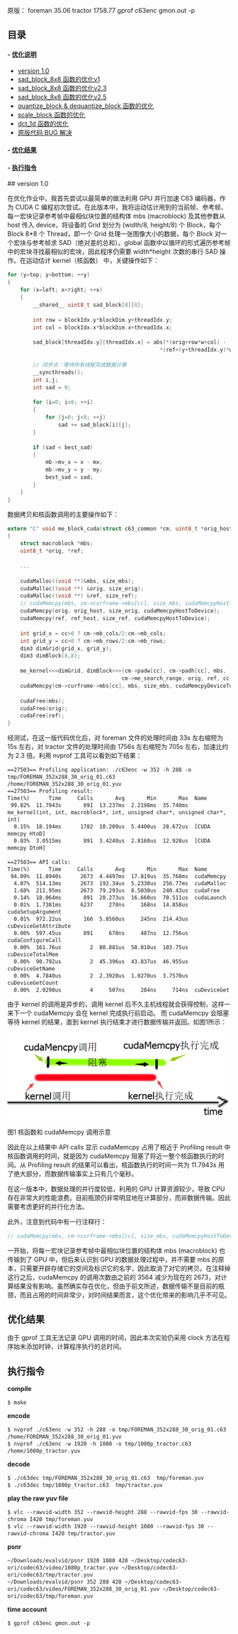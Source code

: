 原版：
foreman  35.06
tractor  1758.77
gprof c63enc gmon.out -p

## 目录
#### - [优化说明](#optimization)
- [version 1.0](#v1)
- [sad\_block\_8x8 函数的优化v1](#optimization1)
- [sad\_block\_8x8 函数的优化v2.3](#optimization2)
- [sad\_block\_8x8 函数的优化v2.5](#optimization5)
- [quantize\_block & dequantize\_block 函数的优化](#optimization3)
- [scale\_block 函数的优化](#optimization4)
- [dct\_1d 函数的优化](#optimization6)
- [原版代码 BUG 解决](#bug)
#### - [优化结果](#result)
#### - [执行指令](#shell)

<div  id="v1"> </div>
## version 1.0

在优化作业中，我首先尝试以最简单的做法利用 GPU 并行加速 C63 编码器，作为 CUDA C 编程初次尝试。在此版本中，我将运动估计用到的当前帧、参考帧、每一宏块记录参考帧中最相似块位置的结构体 mbs (macroblock) 及其他参数从 host 传入 device，将设备的 Grid 划分为 (width/8, height/8) 个 Block，每个 Block 8\*8 个 Thread，即一个 Grid 处理一张图像大小的数据，每个 Block 对一个宏块与参考帧求 SAD（绝对差的总和）。global 函数中以循环的形式遍历参考帧中的宏块寻找最相似的宏块，因此程序仍需要 width\*height 次数的串行 SAD 操作。在运动估计 kernel（核函数） 中，关键操作如下：

```c
for (y=top; y<bottom; ++y)
{
    for (x=left; x<right; ++x)
    {
        __shared__ uint8_t sad_block[8][8];

        int row = blockIdx.y*blockDim.y+threadIdx.y;
        int col = blockIdx.x*blockDim.x+threadIdx.x;
        
        sad_block[threadIdx.y][threadIdx.x] = abs(*(orig+row*w+col) - 
                                                *(ref+(y+threadIdx.y)*w+x+threadIdx.x));
        
        // 同步点：等待所有线程完成数据计算
        __syncthreads();
        int i,j;
        int sad = 0;

        for (i=0; i<8; ++i)
        {
            for (j=0; j<8; ++j)
                sad += sad_block[i][j];
        }

        if (sad < best_sad)
        {
            mb->mv_x = x - mx;
            mb->mv_y = y - my;
            best_sad = sad;
        }
    }
}
```

数据拷贝和核函数调用的主要操作如下：

```c
extern "C" void me_block_cuda(struct c63_common *cm, uint8_t *orig_host, uint8_t *ref_host, int cc)
{
    struct macroblock *mbs;
    uint8_t *orig, *ref;
    
    ...
        
    cudaMalloc((void **)&mbs, size_mbs);
    cudaMalloc((void **) &orig, size_orig);
    cudaMalloc((void **) &ref, size_ref);
    // cudaMemcpy(mbs, cm->curframe->mbs[cc], size_mbs, cudaMemcpyHostToDevice);
    cudaMemcpy(orig, orig_host, size_orig, cudaMemcpyHostToDevice);
    cudaMemcpy(ref, ref_host, size_ref, cudaMemcpyHostToDevice);

    int grid_x = cc>0 ? cm->mb_cols/2:cm->mb_cols;
    int grid_y = cc>0 ? cm->mb_rows/2:cm->mb_rows;
    dim3 dimGrid(grid_x, grid_y);
    dim3 dimBlock(8,8);

    me_kernel<<<dimGrid, dimBlock>>>(cm->padw[cc], cm->padh[cc], mbs, 
                                    cm->me_search_range, orig, ref, cc);
    cudaMemcpy(cm->curframe->mbs[cc], mbs, size_mbs, cudaMemcpyDeviceToHost);

    cudaFree(mbs);
    cudaFree(orig);
    cudaFree(ref);
}
```

经测试，在这一版代码优化后，对 foreman 文件的处理时间由 33s 左右缩短为 15s 左右，对 tractor 文件的处理时间由 1756s 左右缩短为 705s 左右，加速比约为 2.3 倍。利用 nvprof 工具可以看到如下结果：

```shell
==27503== Profiling application: ./c63enc -w 352 -h 288 -o tmp/FOREMAN_352x288_30_orig_01.c63 /home/FOREMAN_352x288_30_orig_01.yuv
==27503== Profiling result:
Time(%)      Time     Calls       Avg       Min       Max  Name
 99.82%  11.7943s       891  13.237ms  2.2198ms  35.740ms  me_kernel(int, int, macroblock*, int, unsigned char*, unsigned char*, int)
  0.15%  18.194ms      1782  10.209us  5.4400us  28.672us  [CUDA memcpy HtoD]
  0.03%  3.0515ms       891  3.4240us  2.8160us  12.928us  [CUDA memcpy DtoH]

==27503== API calls:
Time(%)      Time     Calls       Avg       Min       Max  Name
 94.09%  11.8940s      2673  4.4497ms  17.819us  35.768ms  cudaMemcpy
  4.07%  514.13ms      2673  192.34us  5.2330us  256.77ms  cudaMalloc
  1.68%  211.95ms      2673  79.293us  8.5030us  240.43us  cudaFree
  0.14%  18.064ms       891  20.273us  16.660us  70.511us  cudaLaunch
  0.01%  1.7381ms      6237     278ns     168ns  14.858us  cudaSetupArgument
  0.01%  972.22us       166  5.8560us     245ns  214.43us  cuDeviceGetAttribute
  0.00%  597.45us       891     670ns     487ns  12.756us  cudaConfigureCall
  0.00%  161.76us         2  80.881us  58.010us  103.75us  cuDeviceTotalMem
  0.00%  90.792us         2  45.396us  43.837us  46.955us  cuDeviceGetName
  0.00%  4.7840us         2  2.3920us  1.0270us  3.7570us  cuDeviceGetCount
  0.00%  2.0290us         4     507ns     284ns     714ns  cuDeviceGet
```

由于 kernel 的调用是异步的，调用 kernel 后不久主机线程就会获得控制，这样一来下一个 cudaMemcpy 会在 kernel 完成执行前启动。 而 cudaMemcpy 会阻塞等待 kernel 的结果，直到 kernel  执行结束才进行数据传输并返回。如图1所示：

![1547261461144](image\1547261461144.png)

图1 核函数和 cudaMemcpy 调用示意

因此在以上结果中 API calls 显示 cudaMemcpy 占用了相近于 Profiling result 中核函数调用的时间，就是因为 cudaMemcpy 阻塞了将近一整个核函数执行的时间。从 Profiling result 的结果可以看出，核函数执行的时间一共为 11.7943s 用了绝大部分，而数据传输事实上只有几个毫秒。

在这一版本中，数据处理的并行度较低，利用的 GPU 计算资源较少，导致 CPU 存在非常大的性能浪费。目前瓶颈仍非常明显地在计算部分，而非数据传输。因此需要考虑更好的并行化方法。

此外，注意到代码中有一行注释行：

```c
// cudaMemcpy(mbs, cm->curframe->mbs[cc], size_mbs, cudaMemcpyHostToDevice);
```

一开始，将每一宏块记录参考帧中最相似块位置的结构体 mbs (macroblock) 也传输到了 GPU 中，但后来认识到 GPU 的数据处理过程中，并不需要 mbs 的原本，只需要开辟存储它的空间及标识它的名字，因此取消了对它的拷贝。在注释掉这行之后，cudaMemcpy 的调用次数由之前的 3564 减少为现在的 2673，对计算结果没有影响。虽然确实存在优化，但由于前文所述，数据传输不是目前的瓶颈，而且占用的时间非常少，对时间结果而言，这个优化带来的影响几乎不可见。

<div id="result"> </div>

## 优化结果

由于 gprof 工具无法记录 GPU 调用的时间，因此本次实验仍采用 clock 方法在程序始末添加时钟，计算程序执行的总时间。

<div id="shell"> </div>

## 执行指令

**compile**

```shell
$ make
```

**encode**

```shell
$ nvprof ./c63enc -w 352 -h 288 -o tmp/FOREMAN_352x288_30_orig_01.c63 /home/FOREMAN_352x288_30_orig_01.yuv
$ nvprof ./c63enc -w 1920 -h 1080 -o tmp/1080p_tractor.c63 /home/1080p_tractor.yuv
```

**decode**
```shell
$ ./c63dec tmp/FOREMAN_352x288_30_orig_01.c63  tmp/foreman.yuv
$ ./c63dec tmp/1080p_tractor.c63  tmp/tractor.yuv
```

**play the raw yuv file**

```shell
$ vlc --rawvid-width 352 --rawvid-height 288 --rawvid-fps 30 --rawvid-chroma I420 tmp/foreman.yuv
$ vlc --rawvid-width 1920 --rawvid-height 1080 --rawvid-fps 30 --rawvid-chroma I420 tmp/tractor.yuv
```

**psnr**
```shell
~/Downloads/evalvid/psnr 1920 1080 420 ~/Desktop/codec63-ori/codec63/video/1080p_tractor.yuv ~/Desktop/codec63-ori/codec63/tmp/tractor.yuv
~/Downloads/evalvid/psnr 352 288 420 ~/Desktop/codec63-ori/codec63/video/FOREMAN_352x288_30_orig_01.yuv ~/Desktop/codec63-ori/codec63/tmp/foreman.yuv
```

**time account**
```shell
$ gprof c63enc gmon.out -p
```
